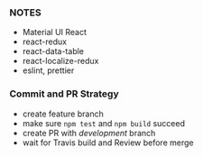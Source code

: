 ### NOTES

* Material UI React
* react-redux
* react-data-table
* react-localize-redux
* eslint, prettier


### Commit and PR Strategy
* create feature branch
* make sure `npm test` and `npm build` succeed
* create PR with *development* branch
* wait for Travis build and Review before merge
